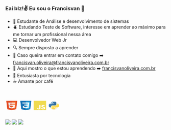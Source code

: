 ### Eai blz!✌️ Eu sou o Francisvan 👋


- 🌱 Estudante de Análise e desenvolvimento de sistemas
- 🪲 Estudando Teste de Software, interesse em aprender ao máximo para me tornar um profissional nessa área
- 💻 Desenvolvedor Web Jr
- 🔍 Sempre disposto a aprender
- 📧 Caso queira entrar em contato comigo ➡️ francisvan.oliveira@francisvanoliveira.com.br
- 📜 Aqui mostro o que estou aprendendo ➡️ <a href="https://francisvanoliveira.com.br/" target="_blank">francisvanoliveira.com.br</a>
- 🤩 Entusiasta por tecnologia
- ☕ Amante por café
  
 ##
  
 <div style="display: inline_block"><br>
  <img align="center" alt="" height="30" width="40" src="https://raw.githubusercontent.com/devicons/devicon/master/icons/html5/html5-original.svg">
  <img align="center" alt="" height="30" width="40" src="https://raw.githubusercontent.com/devicons/devicon/master/icons/css3/css3-original.svg">
  <img align="center" alt="" height="30" width="40" src="https://raw.githubusercontent.com/devicons/devicon/master/icons/javascript/javascript-plain.svg">
  <img align="center" alt="" height="30" width="40" src="https://raw.githubusercontent.com/devicons/devicon/master/icons/python/python-original.svg">
</div>
  
 ##
  
<div> 
  <a href="https://instagram.com/francisvan_oliveira" target="_blank"><img src="https://img.shields.io/badge/-Instagram-%23E4405F?style=for-the-badge&logo=instagram&logoColor=white" target="_blank"></a>
  <a href = "mailto:francisvan.oliveira@francisvanoliveira.com"><img src="https://img.shields.io/badge/-Gmail-%23333?style=for-the-badge&logo=gmail&logoColor=white" target="_blank"></a>
  <a href="https://www.linkedin.com/in/francisvan-pessoa-547bab9a/" target="_blank"><img src="https://img.shields.io/badge/-LinkedIn-%230077B5?style=for-the-badge&logo=linkedin&logoColor=white" target="_blank"></a> 
</div>
